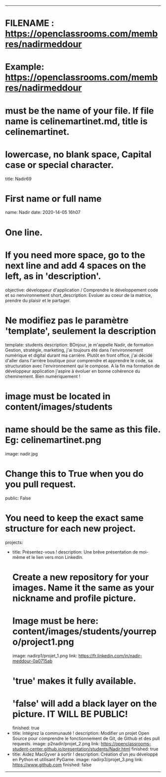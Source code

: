 ----
# FILENAME : https://openclassrooms.com/membres/nadirmeddour
# Example: https://openclassrooms.com/membres/nadirmeddour
# must be the name of your file. If file name is celinemartinet.md, title is celinemartinet.
# lowercase, no blank space, Capital case or special character.
title: Nadir69

# First name or full name
name: Nadir 
date: 2020-14-05 16h07

# One line.
# If you need more space, go to the next line and add 4 spaces on the left, as in 'description'.
objective: développeur d'application / Comprendre le développement code et so nenvironnement
short_description: Evoluer au coeur de la matrice, prendre du plaisir et le partager.  

# Ne modifiez pas le paramètre 'template', seulement la description
template: students
description:
    BOnjour, je m'appelle Nadir, de formation Gestion, stratégie, marketing, j'ai
    toujours été dans l'environnement numérique et digital durant ma carrière. 
    Plutôt en front office, j'ai décidé d'aller dans l'arrière boutique pour comprendre
    et apprendre le code, sa structuration avec l'environnement qui le compose. 
    A la fin ma formation de développeur application j'aspire à évoluer 
    en bonne cohérence du cheminement. Bien numériquement !

# image must be located in content/images/students
# name should be the same as this file. Eg: celinemartinet.png
image: nadir.jpg

# Change this to True when you do you pull request.
public: False

# You need to keep the exact same structure for each new project.
projects:
  - title: Présentez-vous !
    description: Une brêve présentation de moi-même et le lien vers mon LinkedIn.
    # Create a new repository for your images. Name it the same as your nickname and profile picture.
    # Image must be here: content/images/students/yourrepo/project1.png
    image: nadirp1/projet_1.png
    link: https://fr.linkedin.com/in/nadir-meddour-0a0715ab
    # 'true' makes it fully available.
    # 'false' will add a black layer on the picture. IT WILL BE PUBLIC!
    finished: true
  - title: Intégrez la communauté !
    description: Modifier un projet Open Source pour comprendre le fonctionnement de Git, de Github et des pull requests. 
    image: p2nadir/projet_2.png
    link: https://openclassrooms-student-center.github.io/presentation/students/Nadir.html
    finished: true
  - title: Aidez MacGyver à sortir !
    description: Création d’un jeu développé en Python et utilisant PyGame.
    image: nadirp3/projet_3.png
    link: https://www.github.com
    finished: false
---